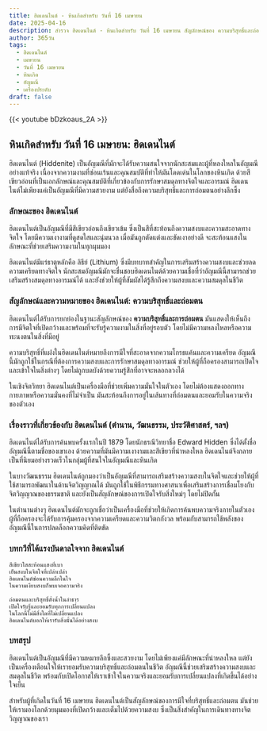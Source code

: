 ```yaml
---
title: ฮิดเดนไนต์ - หินเกิดสำหรับ วันที่ 16 เมษายน
date: 2025-04-16
description: สำรวจ ฮิดเดนไนต์ - หินเกิดสำหรับ วันที่ 16 เมษายน สัญลักษณ์ของ ความบริสุทธิ์และถ่อมตน มาเรียนรู้ความหมายลึกซึ้งของหินพิเศษนี้
author: 365วัน
tags:
  - ฮิดเดนไนต์
  - เมษายน
  - วันที่ 16 เมษายน
  - หินเกิด
  - อัญมณี
  - เครื่องประดับ
draft: false
---
```


{{< youtube bDzkoaus_2A >}}

## หินเกิดสำหรับ วันที่ 16 เมษายน: ฮิดเดนไนต์

ฮิดเดนไนต์ (Hiddenite) เป็นอัญมณีที่มักจะได้รับความสนใจจากนักสะสมและผู้ที่หลงใหลในอัญมณีอย่างแท้จริง เนื่องจากความงามที่ซ่อนเร้นและคุณสมบัติที่ทำให้มันโดดเด่นในโลกของหินเกิด ด้วยสีเขียวอ่อนที่เป็นเอกลักษณ์และคุณสมบัติที่เกี่ยวข้องกับการรักษาสมดุลทางจิตใจและอารมณ์ ฮิดเดนไนต์ไม่เพียงแค่เป็นอัญมณีที่มีความสวยงาม แต่ยังสื่อถึงความบริสุทธิ์และการถ่อมตนอย่างลึกซึ้ง

### ลักษณะของ ฮิดเดนไนต์

ฮิดเดนไนต์เป็นอัญมณีที่มีสีเขียวอ่อนถึงเขียวเข้ม ซึ่งเป็นสีที่สะท้อนถึงความสงบและความสะอาดทางจิตใจ โดยมีความเงางามที่ดูสดใสและนุ่มนวล เมื่อมันถูกตัดแต่งและขัดเงาอย่างดี จะสะท้อนแสงในลักษณะที่ช่วยเสริมความงามในทุกมุมมอง

ฮิดเดนไนต์มีแร่ธาตุหลักคือ ลิธีย์ (Lithium) ซึ่งมีบทบาทสำคัญในการเสริมสร้างความสงบและช่วยลดความเครียดทางจิตใจ นักสะสมอัญมณีมักจะชื่นชอบฮิดเดนไนต์ด้วยความเชื่อที่ว่าอัญมณีนี้สามารถช่วยเสริมสร้างสมดุลทางอารมณ์ได้ และยังช่วยให้ผู้ที่สัมผัสได้รู้สึกถึงความสงบและความสมดุลในชีวิต

### สัญลักษณ์และความหมายของ ฮิดเดนไนต์: ความบริสุทธิ์และถ่อมตน

ฮิดเดนไนต์ได้รับการยกย่องในฐานะสัญลักษณ์ของ **ความบริสุทธิ์และการถ่อมตน** มันแสดงให้เห็นถึงการมีจิตใจที่เปิดกว้างและพร้อมที่จะรับรู้ความงามในสิ่งที่อยู่รอบตัว โดยไม่มีความหลงใหลหรือความทะนงตนในสิ่งที่มีอยู่

ความบริสุทธิ์ที่แฝงในฮิดเดนไนต์หมายถึงการมีใจที่สะอาดจากความโกรธแค้นและความเครียด อัญมณีนี้มักถูกใช้ในกรณีที่ต้องการความสงบและการรักษาสมดุลทางอารมณ์ ช่วยให้ผู้ที่ถือครองสามารถเปิดใจและเข้าใจในสิ่งต่างๆ โดยไม่ถูกบดบังด้วยความรู้สึกที่อาจจะหลอกลวงได้

ในเชิงจิตวิทยา ฮิดเดนไนต์เป็นเครื่องมือที่ช่วยเพิ่มความมั่นใจในตัวเอง โดยไม่ต้องแสดงออกทางกายภาพหรือความมั่นคงที่ไม่จำเป็น มันสะท้อนถึงการอยู่ในเส้นทางที่ถ่อมตนและยอมรับในความจริงของตัวเอง

### เรื่องราวที่เกี่ยวข้องกับ ฮิดเดนไนต์ (ตำนาน, วัฒนธรรม, ประวัติศาสตร์, ฯลฯ)

ฮิดเดนไนต์ได้รับการค้นพบครั้งแรกในปี 1879 โดยนักธรณีวิทยาชื่อ Edward Hidden ซึ่งได้ตั้งชื่ออัญมณีนี้ตามชื่อของเขาเอง ด้วยความที่มันมีความเงางามและสีเขียวที่น่าหลงใหล ฮิดเดนไนต์จึงกลายเป็นที่นิยมอย่างรวดเร็วในกลุ่มผู้ที่สนใจในอัญมณีและหินเกิด

ในบางวัฒนธรรม ฮิดเดนไนต์ถูกมองว่าเป็นอัญมณีที่สามารถเสริมสร้างความสงบในจิตใจและช่วยให้ผู้ที่ใช้สามารถพัฒนาในด้านจิตวิญญาณได้ มันถูกใช้ในพิธีกรรมทางศาสนาเพื่อเสริมสร้างการเชื่อมโยงกับจิตวิญญาณของธรรมชาติ และยังเป็นสัญลักษณ์ของการเปิดใจรับสิ่งใหม่ๆ โดยไม่ปิดกั้น

ในตำนานต่างๆ ฮิดเดนไนต์มักจะถูกเชื่อว่าเป็นเครื่องมือที่ช่วยให้เกิดการค้นพบความจริงภายในตัวเอง ผู้ที่ถือครองจะได้รับการคุ้มครองจากความเครียดและความวิตกกังวล พร้อมกับสามารถใช้พลังของอัญมณีนี้ในการปลดล็อกความคิดที่ติดขัด

### บทกวีที่ได้แรงบันดาลใจจาก ฮิดเดนไนต์

```
สีเขียวใสสะท้อนแสงที่เบา  
เย็นสงบในจิตใจที่เปล่าเปล่า  
ฮิดเดนไนต์ซ่อนความลึกในใจ  
ในความเงียบสงบก็พบเจอความจริง

ถ่อมตนและบริสุทธิ์ดั่งน้ำในลำธาร  
เปิดใจรับรู้และยอมรับทุกการเปลี่ยนแปลง  
ในโลกนี้ไม่มีสิ่งใดที่ไม่เปลี่ยนแปลง  
ฮิดเดนไนต์บอกให้เรารับสิ่งนั้นได้อย่างสงบ
```

### บทสรุป

ฮิดเดนไนต์เป็นอัญมณีที่มีความหมายลึกซึ้งและสวยงาม โดยไม่เพียงแค่มีลักษณะที่น่าหลงใหล แต่ยังเป็นเครื่องเตือนใจให้เรายอมรับความบริสุทธิ์และถ่อมตนในชีวิต อัญมณีนี้ช่วยเสริมสร้างความสงบและสมดุลในชีวิต พร้อมกับเปิดโอกาสให้เราเข้าใจในความจริงและยอมรับการเปลี่ยนแปลงที่เกิดขึ้นได้อย่างใจเย็น

สำหรับผู้ที่เกิดในวันที่ 16 เมษายน ฮิดเดนไนต์เป็นสัญลักษณ์ของการมีใจที่บริสุทธิ์และถ่อมตน มันช่วยให้เรามองโลกด้วยมุมมองที่เปิดกว้างและเต็มไปด้วยความสงบ ซึ่งเป็นสิ่งสำคัญในการเดินทางทางจิตวิญญาณของเรา